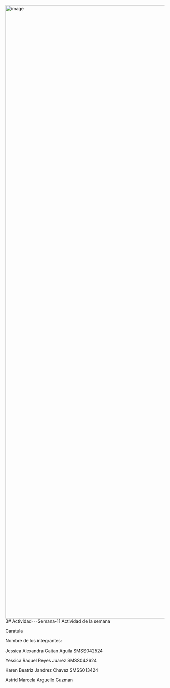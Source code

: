 <img width="3757" height="1940" alt="image" src="https://github.com/user-attachments/assets/ee9523c2-d5e4-472b-9290-7546b4cdd9f3" />3# Actividad---Semana-11
Actividad de la semana

Caratula

Nombre de los integrantes:

Jessica Alexandra Gaitan Aguila SMSS042524

Yessica Raquel Reyes Juarez SMSS042624

Karen Beatriz Jandrez Chavez SMSS013424

Astrid Marcela Arguello Guzman 





